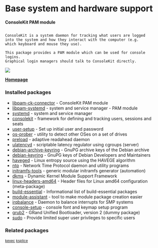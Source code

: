 # Base system and hardware support

__ConsoleKit PAM module__

```

ConsoleKit is a system daemon for tracking what users are logged
into the system and how they interact with the computer (e.g.
which keyboard and mouse they use).

This package provides a PAM module which can be used for console logins.
Graphical login managers should talk to ConsoleKit directly.

```

[![](https://screenshots.debian.net/thumbnail/libpam-ck-connector/)](https://screenshots.debian.net/screenshot/libpam-ck-connector/)


 **[Homepage](https://www.freedesktop.org/wiki/Software/ConsoleKit)**

### Installed packages

* [libpam-ck-connector](https://packages.debian.org/stretch/libpam-ck-connector) - ConsoleKit PAM module
* [libpam-systemd](https://packages.debian.org/stretch/libpam-systemd) - system and service manager - PAM module
* [systemd](https://packages.debian.org/stretch/systemd) - system and service manager
* [consolekit](https://packages.debian.org/stretch/consolekit) - framework for defining and tracking users, sessions and seats
* [user-setup](https://packages.debian.org/stretch/user-setup) - Set up initial user and password
* [os-prober](https://packages.debian.org/stretch/os-prober) - utility to detect other OSes on a set of drives
* [preload](https://packages.debian.org/stretch/preload) - adaptive readahead daemon
* [ulatencyd](https://packages.debian.org/stretch/ulatencyd) - scriptable latency regulator using cgroups (server)
* [debian-archive-keyring](https://packages.debian.org/stretch/debian-archive-keyring) - GnuPG archive keys of the Debian archive
* [debian-keyring](https://packages.debian.org/stretch/debian-keyring) - GnuPG keys of Debian Developers and Maintainers
* [haveged](https://packages.debian.org/stretch/haveged) - Linux entropy source using the HAVEGE algorithm
* [ntp](https://packages.debian.org/stretch/ntp) - Network Time Protocol daemon and utility programs
* [initramfs-tools](https://packages.debian.org/stretch/initramfs-tools) - generic modular initramfs generator (automation)
* [dkms](https://packages.debian.org/stretch/dkms) - Dynamic Kernel Module Support Framework
* [linux-headers-amd64](https://packages.debian.org/stretch/linux-headers-amd64) - Header files for Linux amd64 configuration (meta-package)
* [build-essential](https://packages.debian.org/stretch/build-essential) - Informational list of build-essential packages
* [module-assistant](https://packages.debian.org/stretch/module-assistant) - tool to make module package creation easier
* [irqbalance](https://packages.debian.org/stretch/irqbalance) - Daemon to balance interrupts for SMP systems
* [console-setup](https://packages.debian.org/stretch/console-setup) - console font and keymap setup program
* [grub2](https://packages.debian.org/stretch/grub2) - GRand Unified Bootloader, version 2 (dummy package)
* [sudo](https://packages.debian.org/stretch/sudo) - Provide limited super user privileges to specific users

### Related packages

<sub> [kexec](https://packages.debian.org/stretch/kexec) [ksplice](https://packages.debian.org/stretch/ksplice)  </sub>
